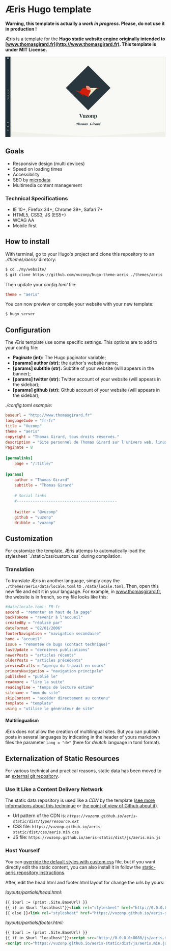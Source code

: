 # Æris Hugo template

__Warning, this template is actually a _work in progress_. Please, do not use it in production !__

Æris is a template for the __[Hugo static website engine](http://gohugo.io) originally intended to [www.thomasgirard.fr](http://www.thomasgirard.fr). This template is under MIT License.__

![æris example](./preview.png)

## Goals
- Responsive design (multi devices)
- Speed on loading times
- Accessibility
- SEO by [microdata](https://schema.org/)
- Multimedia content management

### Technical Specifications

- IE 10+, Firefox 34+, Chrome 39+, Safari 7+
- HTML5, CSS3, JS (ES5+)
- WCAG AA
- Mobile first

## How to install

With terminal, go to your Hugo's project and clone this repository to an _./themes/aeris/_ diretory:

```sh
$ cd ./my/website/
$ git clone https://github.com/vuzonp/hugo-theme-aeris ./themes/aeris
```

Then update your _config.toml_ file:

```toml
theme = "aeris"
```

You can now preview or compile your website with your new template:

```sh
$ hugo server
```

## Configuration
The Æris template use some specific settings. This options are to add to your config file:


- __Paginate (int):__ The Hugo paginator variable;
- __[params] author (str):__ the author's website name;
- __[params] subtitle (str):__ Subtitle of your website (will appears in the banner);
- __[params] twitter (str):__ Twitter account of your website (will appears in the sidebar);
- __[params] github (str):__ Github account of your website (will appears in the sidebar);


_./config.toml example:_
```toml
baseurl = "http://www.thomasgirard.fr"
languageCode = "fr-fr"
title = "Vuzonp"
theme = "aeris"
copyright = "Thomas Girard, tous droits réservés."
description = "Site personnel de Thomas Girard sur l'univers web, linux et les arts visuels."
Paginate = 8

[permalinks]
    page = "/:title/"

[params]
	author = "Thomas Girard"
	subtitle = "Thomas Girard"

	# Social links
	#--------------------------------------------

	twitter = "@vuzonp"
	github = "vuzonp"
	dribble = "vuzonp"

```

## Customization
<p id="custom">For customize the template, Æris attemps to automatically load the stylesheet `./static/css/custom.css` during compilation.</p>

### Translation
To translate Æris in another language, simply copy the `./themes/aeris/data/locale.toml` to `./data/locale.toml`. Then, open this new file and edit it in your language. For example, in www.thomasgirard.fr, the website is in french, so my file looks like this:

```toml
#data/locale.toml: FR-fr
ascend = "remonter en haut de la page"
backToHome = "revenir à l'accueil"
createdBy = "réalisé par"
dateFormat = "02/01/2006"
footerNavigation = "navigation secondaire"
home = "accueil"
issue = "remontée de bugs (contact technique)"
lastUpdate = "dernières publications"
newerPosts = "articles récents"
olderPosts = "articles précédents"
previewDrafts = "aperçu du travail en cours"
primaryNavigation = "navigation principale"
published = "publié le"
readmore = "lire la suite"
readingTime = "temps de lecture estimé"
sitename = "nom du site"
skipContent = "accéder directement au contenu"
template = "template"
using = "utilise le générateur de site"
```

#### Multilingualism
Æris does not allow the creation of multilingual sites. But you can publish posts in several languages by indicating in the header of yours markdown files the parameter `lang = "de"` (here for _deutch_ language in toml format).


## Externalization of Static Resources
For various technical and practical reasons, static data has been moved to an [external git repository](https://github.com/vuzonp/aeris-static).

### Use It Like a Content Delivery Network
The static data repository is used like a _CDN_ by the template ([see more informations about this technique](http://code.lancepollard.com/github-as-a-cdn/) or [the point of view of Github about it](http://web.archive.org/web/20110320210735/http://support.github.com/discussions/site/3198-using-github-pages-as-cheap-cdn)).

- Url pattern of the CDN is: _`https://vuzonp.github.io/aeris-static/dist/type/resource.ext`_
- CSS file: `https://vuzonp.github.io/aeris-static/dist/css/aeris.min.css`
- JS file: `https://vuzonp.github.io/aeris-static/dist/js/aeris.min.js`

### Host Yourself
You can [override the default styles with custom.css](./#custom) file, but if you want directly edit the static content, you can also install it in follow the  [static-aeris repository instructions](https://github.com/vuzonp/aeris-static/blob/master/Readme.md).

After, edit the head.html and footer.html layout for change the urls by yours:

_layouts/partials/head.html:_
```html
{{ $burl := (print .Site.BaseUrl) }}
{{ if in $burl "localhost"}}<link rel="stylesheet" href="http://0.0.0.0:8080/css/aeris.min.css" />
{{ else }}<link rel="stylesheet" href="https://vuzonp.github.io/aeris-static/dist/css/aeris.min.css" />{{ end }}
```

_layouts/partials/footer.html:_
```html
{{ $burl := (print .Site.BaseUrl) }}
{{ if in $burl "localhost"}}<script src="http://0.0.0.0:8080/js/aeris.min.js"></script>{{ else }}
<script src="https://vuzonp.github.io/aeris-static/dist/js/aeris.min.js"></script>{{ end }}
```